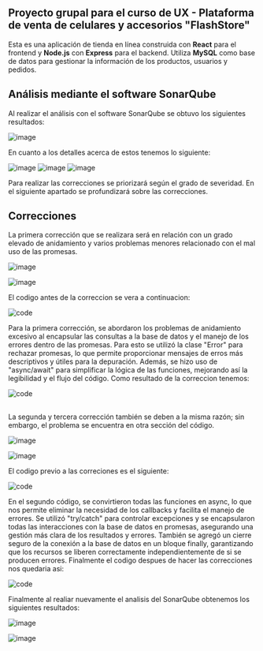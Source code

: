 ## Proyecto grupal para el curso de UX - Plataforma de venta de celulares y accesorios "FlashStore"
Esta es una aplicación de tienda en línea construida con **React** para el frontend y **Node.js** con **Express** para el backend. Utiliza **MySQL** como base de datos para gestionar la información de los productos, usuarios y pedidos.

## Análisis mediante el software SonarQube
Al realizar el análisis con el software SonarQube se obtuvo los siguientes resultados:

![image](https://github.com/user-attachments/assets/e2ab68db-0b9d-48a3-9fea-0473dc58b924)

En cuanto a los detalles acerca de estos tenemos lo siguiente:

![image](https://github.com/user-attachments/assets/a8af7cdf-3250-475b-9d3b-4f23626a39c1) 
![image](https://github.com/user-attachments/assets/892d1341-e8ac-485e-9387-4ebb1c1b21de)
![image](https://github.com/user-attachments/assets/33bcb06c-20d9-4453-a8b2-1390176152d1)

Para realizar las correcciones se priorizará según el grado de severidad. En el siguiente apartado se profundizará sobre las correcciones.

## Correcciones

La primera corrección que se realizara será en relación con un grado elevado de anidamiento y varios problemas menores relacionado con el mal uso de las promesas.

![image](https://github.com/user-attachments/assets/05a3c1ad-6839-47cf-a1ac-0a5f72735550)

![image](https://github.com/user-attachments/assets/b355fcf8-4404-4e86-8836-598ef46e2427)

El codigo antes de la correccion se vera a continuacion:

![code](https://github.com/user-attachments/assets/90d122b9-65a8-419e-814f-49265838b5be)

Para la primera corrección, se abordaron los problemas de anidamiento excesivo al encapsular las consultas a la base de datos y el manejo de los errores dentro de las promesas. Para esto se utilizó la clase "Error" para rechazar promesas, lo que permite proporcionar mensajes de erros más descriptivos y útiles para la depuración. Además, se hizo uso de "async/await" para simplificar la lógica de las funciones, mejorando así la legibilidad y el flujo del código. Como resultado de la correccion tenemos:

![code](https://github.com/user-attachments/assets/f44d86c1-75e3-4360-9a16-376c8a91340c)

##
La segunda y tercera corrección también se deben a la misma razón; sin embargo, el problema se encuentra en otra sección del código.

![image](https://github.com/user-attachments/assets/8cfad776-efe9-49d5-87a3-f9d331872999)

![image](https://github.com/user-attachments/assets/3ce37434-5d2d-4b5a-94cd-1b4fae2c370a)

El codigo previo a las correciones es el siguiente:

![code](https://github.com/user-attachments/assets/8faf7a4e-7f7f-4e73-9846-7d410d04936d)

En el segundo código, se convirtieron todas las funciones en async, lo que nos permite eliminar la necesidad de los callbacks y facilita el manejo de errores. Se utilizó "try/catch" para controlar excepciones y se encapsularon todas las interacciones con la base de datos en promesas, asegurando una gestión más clara de los resultados y errores. También se agregó un cierre seguro de la conexión a la base de datos en un bloque finally, garantizando que los recursos se liberen correctamente independientemente de si se producen errores. Finalmente el codigo despues de hacer las correcciones nos quedaria asi: 

![code](https://github.com/user-attachments/assets/18e9ef9c-891c-44ce-b26a-cf4e82faedfe)

Finalmente al realiar nuevamente el analisis del SonarQube obtenemos los siguientes resultados:

![image](https://github.com/user-attachments/assets/9984316b-6d5a-40e4-a9d9-5fa21a0665da)

![image](https://github.com/user-attachments/assets/7cc9447f-a3f5-4eac-af41-8de0ca6722df)



